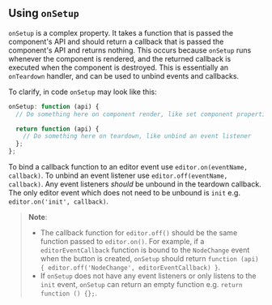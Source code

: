 ## Using `onSetup`

`onSetup` is a complex property. It takes a function that is passed the component's API and should return a callback that is passed the component's API and returns nothing. This occurs because `onSetup` runs whenever the component is rendered, and the returned callback is executed when the component is destroyed. This is essentially an `onTeardown` handler, and can be used to unbind events and callbacks.

To clarify, in code `onSetup` may look like this:

```js
onSetup: function (api) {
  // Do something here on component render, like set component properties or bind an event listener

  return function (api) {
    // Do something here on teardown, like unbind an event listener
  };
};
```

To bind a callback function to an editor event use `editor.on(eventName, callback)`. To unbind an event listener use `editor.off(eventName, callback)`. Any event listeners *should* be unbound in the teardown callback. The only editor event which does not need to be unbound is `init` e.g. `editor.on('init', callback)`.

> **Note**:
>
> * The callback function for `editor.off()` should be the same function passed to `editor.on()`. For example, if a `editorEventCallback` function is bound to the `NodeChange` event when the button is created, `onSetup` should return `function (api) { editor.off('NodeChange', editorEventCallback) }`.
> * If `onSetup` does not have any event listeners or only listens to the `init` event, `onSetup` can return an empty function e.g. `return function () {};`.